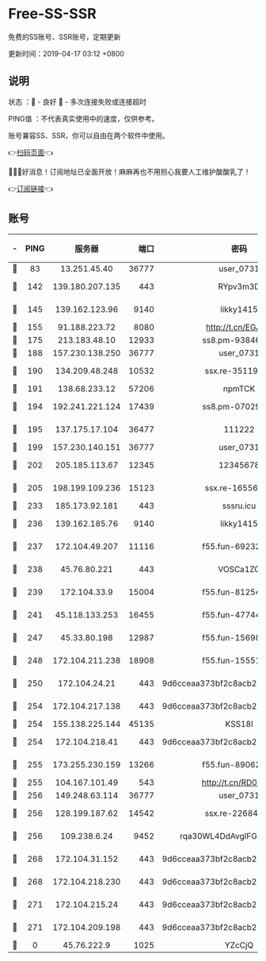 # Free-SS-SSR

免费的SS账号、SSR账号，定期更新

更新时间：2019-04-17 03:12 +0800

## 说明

状态     ：🙂 - 良好 🙁 - 多次连接失败或连接超时

PING值   ：不代表真实使用中的速度，仅供参考。

账号兼容SS、SSR，你可以自由在两个软件中使用。

👉[扫码页面](https://liesauer.github.io/Free-SS-SSR/)👈

🎉🎉🎉好消息！订阅地址已全面开放！麻麻再也不用担心我要人工维护酸酸乳了！

👉[订阅链接](https://www.liesauer.net/yogurt/subscribe?ACCESS_TOKEN=DAYxR3mMaZAsaqUb)👈

## 账号

|-|PING|服务器|端口|密码|加密方式|区域|
|:----:|:----:|:-----:|-----:|:----:|:----:|:----:|
|🙂|83|13.251.45.40|36777|user_0731|chacha20|SG|
|🙂|142|139.180.207.135|443|RYpv3m3D|aes-256-cfb|JP|
|🙂|145|139.162.123.96|9140|likky1415|aes-256-cfb|JP|
|🙂|155|91.188.223.72|8080|http://t.cn/EGJIyrl|rc4-md5|RU|
|🙂|175|213.183.48.10|12933|ss8.pm-93846513|rc4-md5|RU|
|🙂|188|157.230.138.250|36777|user_0731|chacha20|US|
|🙂|190|134.209.48.248|10532|ssx.re-35119050|aes-256-cfb|US|
|🙂|191|138.68.233.12|57206|npmTCK|rc4-md5|US|
|🙂|194|192.241.221.124|17439|ss8.pm-07029928|aes-256-cfb|US|
|🙂|195|137.175.17.104|36477|111222|aes-256-cfb|US|
|🙂|199|157.230.140.151|36777|user_0731|chacha20|US|
|🙂|202|205.185.113.67|12345|12345678|aes-256-cfb|US|
|🙂|205|198.199.109.236|15123|ssx.re-16556245|aes-256-cfb|US|
|🙂|233|185.173.92.181|443|sssru.icu|rc4-md5|RU|
|🙂|236|139.162.185.76|9140|likky1415|aes-256-cfb|DE|
|🙂|237|172.104.49.207|11116|f55.fun-69232280|aes-256-cfb|SG|
|🙂|238|45.76.80.221|443|VOSCa1ZG|aes-256-cfb|DE|
|🙂|239|172.104.33.9|15004|f55.fun-81254583|aes-256-cfb|SG|
|🙂|241|45.118.133.253|16455|f55.fun-47744783|aes-256-cfb|SG|
|🙂|247|45.33.80.198|12987|f55.fun-15698045|aes-256-cfb|US|
|🙂|248|172.104.211.238|18908|f55.fun-15551858|aes-256-cfb|US|
|🙂|250|172.104.24.21|443|9d6cceaa373bf2c8acb22e60b6a58be6|aes-256-cfb|US|
|🙂|254|172.104.217.138|443|9d6cceaa373bf2c8acb22e60b6a58be6|aes-256-cfb|US|
|🙂|254|155.138.225.144|45135|KSS18l|rc4-md5|US|
|🙂|254|172.104.218.41|443|9d6cceaa373bf2c8acb22e60b6a58be6|aes-256-cfb|US|
|🙂|255|173.255.230.159|13266|f55.fun-89062713|aes-256-cfb|US|
|🙂|255|104.167.101.49|543|http://t.cn/RD0D7sx|rc4-md5|CA|
|🙂|256|149.248.63.114|36777|user_0731|chacha20|CA|
|🙂|256|128.199.187.62|14542|ssx.re-22684081|aes-256-cfb|SG|
|🙂|256|109.238.6.24|9452|rqa30WL4DdAvgIFG6Fs3znzTa|aes-256-cfb|FR|
|🙂|268|172.104.31.152|443|9d6cceaa373bf2c8acb22e60b6a58be6|aes-256-cfb|US|
|🙂|268|172.104.218.230|443|9d6cceaa373bf2c8acb22e60b6a58be6|aes-256-cfb|US|
|🙂|271|172.104.215.24|443|9d6cceaa373bf2c8acb22e60b6a58be6|aes-256-cfb|US|
|🙂|271|172.104.209.198|443|9d6cceaa373bf2c8acb22e60b6a58be6|aes-256-cfb|US|
|🙁|0|45.76.222.9|1025|YZcCjQ|rc4-md5|JP|

